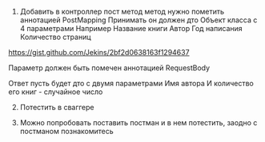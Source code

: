 1. Добавить в контроллер пост метод
   метод нужно пометить аннотацией PostMapping
   Принимать он должен дто
   Объект класса с 4 параметрами
   Например
   Название книги
   Автор
   Год написания
   Количество страниц

https://gist.github.com/Jekins/2bf2d0638163f1294637

Параметр должен быть помечен аннотацией
RequestBody

Ответ пусть будет дто с двумя параметрами
Имя автора
И количество его книг - случайное число

2. Потестить в сваггере

3. Можно попробовать поставить постман и в нем потестить, заодно с постманом познакомитесь